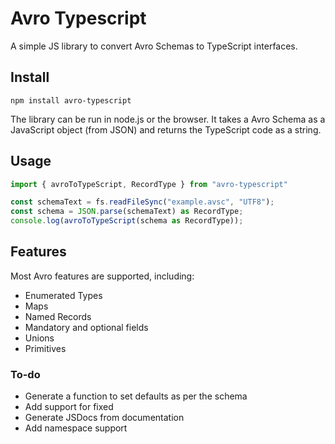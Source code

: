 # Avro Typescript

A simple JS library to convert Avro Schemas to TypeScript interfaces.

## Install

```
npm install avro-typescript
```

The library can be run in node.js or the browser. It takes a Avro Schema as a JavaScript object (from JSON) and returns the TypeScript code as a string.

## Usage

```typescript
import { avroToTypeScript, RecordType } from "avro-typescript"

const schemaText = fs.readFileSync("example.avsc", "UTF8");
const schema = JSON.parse(schemaText) as RecordType;
console.log(avroToTypeScript(schema as RecordType));
```

## Features

Most Avro features are supported, including:

* Enumerated Types
* Maps
* Named Records
* Mandatory and optional fields
* Unions
* Primitives

### To-do

* Generate a function to set defaults as per the schema
* Add support for fixed
* Generate JSDocs from documentation
* Add namespace support
